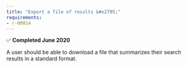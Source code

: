 ```yaml
---
title: "Export a file of results &#x2705;"
requirements:
- r-00014
---
```

&#x2705; **Completed June 2020**

A user should be able to download a file that summarizes their search results in a standard format.
